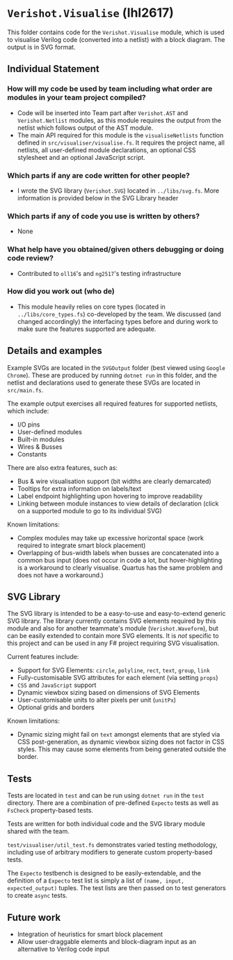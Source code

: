 # `Verishot.Visualise` (lhl2617)

This folder contains code for the `Verishot.Visualise` module, which is used to visualise Verilog code (converted into a netlist) with a block diagram. The output is in SVG format.

## Individual Statement 
### How will my code be used by team including what order are modules in your team project compiled?
* Code will be inserted into Team part after `Verishot.AST` and `Verishot.Netlist` modules, as this module requires the output from the netlist which follows output of the AST module.
* The main API required for this module is the `visualiseNetlists` function defined in `src/visualiser/visualise.fs`. It requires the project name, all netlists, all user-defined module declarations, an optional CSS stylesheet and an optional JavaScript script.
### Which parts if any are code written for other people?
* I wrote the SVG library (`Verishot.SVG`) located in `../libs/svg.fs`. More information is provided below in the SVG Library header 

### Which parts if any of code you use is written by others?
* None

### What help have you obtained/given others debugging or doing code review?
* Contributed to `oll16`'s and `ng2517`'s testing infrastructure 

### How did you work out (who de)
* This module heavily relies on core types (located in `../libs/core_types.fs`) co-developed by the team. We discussed (and changed accordingly) the interfacing types before and during work to make sure the features supported are adequate.

## Details and examples
Example SVGs are located in the `SVGOutput` folder (best viewed using `Google Chrome`). These are produced by running `dotnet run` in this folder, and the netlist and declarations used to generate these SVGs are located in `src/main.fs`. 

The example output exercises all required features for supported netlists, which include:
* I/O pins
* User-defined modules
* Built-in modules
* Wires & Busses
* Constants

There are also extra features, such as:
* Bus & wire visualisation support (bit widths are clearly demarcated)
* Tooltips for extra information on labels/text
* Label endpoint highlighting upon hovering to improve readability 
* Linking between module instances to view details of declaration (click on a supported module to go to its individual SVG)

Known limitations:
* Complex modules may take up excessive horizontal space (work required to integrate smart block placement)
* Overlapping of bus-width labels when busses are concatenated into a common bus input (does not occur in code a lot, but hover-highlighting is a workaround to clearly visualise. Quartus has the same problem and does not have a workaround.)

## SVG Library
The SVG library is intended to be a easy-to-use and easy-to-extend generic SVG library. The library currently contains SVG elements required by this module and also for another teammate's module (`Verishot.Waveform`), but can be easily extended to contain more SVG elements. It is _not_ specific to this project and can be used in any F# project requiring SVG visualisation.

Current features include:
* Support for SVG Elements: `circle`, `polyline`, `rect`, `text`, `group`, `link`
* Fully-customisable SVG attributes for each element (via setting `props`)
* `CSS` and `JavaScript` support
* Dynamic viewbox sizing based on dimensions of SVG Elements
* User-customisable units to alter pixels per unit (`unitPx`)
* Optional grids and borders

Known limitations:
* Dynamic sizing might fail on `text` amongst elements that are styled via CSS post-generation, as dynamic viewbox sizing does not factor in CSS styles. This may cause some elements from being generated outside the border.

## Tests
Tests are located in `test` and can be run using `dotnet run` in the `test` directory. There are a combination of pre-defined `Expecto` tests as well as `FsCheck` property-based tests.

Tests are written for both individual code and the SVG library module shared with the team.

`test/visualiser/util_test.fs` demonstrates varied testing methodology, including use of arbitrary modifiers to generate custom property-based tests. 

The `Expecto` testbench is designed to be easily-extendable, and the definition of a `Expecto` test list is simply a list of `(name, input, expected_output)` tuples. The test lists are then passed on to test generators to create `async` tests.

## Future work
* Integration of heuristics for smart block placement
* Allow user-draggable elements and block-diagram input as an alternative to Verilog code input